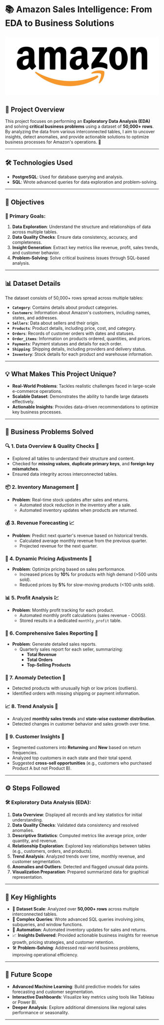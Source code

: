 # 📚 Amazon Sales Intelligence: From EDA to Business Solutions
![Amazon Logo](logo.jpg)
---

## 🚀 Project Overview
This project focuses on performing an **Exploratory Data Analysis (EDA)** and solving **critical business problems** using a dataset of **50,000+ rows**. By analyzing the data from various interconnected tables, I aim to uncover insights, detect anomalies, and provide actionable solutions to optimize business processes for Amazon's operations. 🛒

---

## 🛠️ Technologies Used
- **PostgreSQL**: Used for database querying and analysis.
- **SQL**: Wrote advanced queries for data exploration and problem-solving.

---

## 🔑 Objectives

### 🎯 Primary Goals:
1. **Data Exploration**: Understand the structure and relationships of data across multiple tables.
2. **Data Quality Checks**: Ensure data consistency, accuracy, and completeness.
3. **Insight Generation**: Extract key metrics like revenue, profit, sales trends, and customer behavior.
4. **Problem-Solving**: Solve critical business issues through SQL-based analysis.

---

## 📊 Dataset Details
The dataset consists of 50,000+ rows spread across multiple tables:

- **`Category`**: Contains details about product categories.
- **`Customers`**: Information about Amazon's customers, including names, states, and addresses.
- **`Sellers`**: Data about sellers and their origin.
- **`Products`**: Product details, including price, cost, and category.
- **`Orders`**: Records of customer orders with dates and statuses.
- **`Order_items`**: Information on products ordered, quantities, and prices.
- **`Payments`**: Payment statuses and details for each order.
- **`Shipping`**: Shipping details, including providers and delivery status.
- **`Inventory`**: Stock details for each product and warehouse information.

---

## 💡 What Makes This Project Unique?
- **Real-World Problems**: Tackles realistic challenges faced in large-scale e-commerce operations.
- **Scalable Dataset**: Demonstrates the ability to handle large datasets effectively.
- **Actionable Insights**: Provides data-driven recommendations to optimize key business processes.

---

## 💼 Business Problems Solved

### 🔍 1. Data Overview & Quality Checks 🧹
- Explored all tables to understand their structure and content.
- Checked for **missing values**, **duplicate primary keys**, and **foreign key mismatches**.
- Ensured data integrity across interconnected tables.

### 📦 2. Inventory Management 🚛
- **Problem**: Real-time stock updates after sales and returns.
  - Automated stock reduction in the inventory after a sale.
  - Automated inventory updates when products are returned.

### 💰 3. Revenue Forecasting 📈
- **Problem**: Predict next quarter's revenue based on historical trends.
  - Calculated average monthly revenue from the previous quarter.
  - Projected revenue for the next quarter.

### 🛒 4. Dynamic Pricing Adjustments 💸
- **Problem**: Optimize pricing based on sales performance.
  - Increased prices by **10%** for products with high demand (>500 units sold).
  - Reduced prices by **5%** for slow-moving products (<100 units sold).

### 📊 5. Profit Analysis 💹
- **Problem**: Monthly profit tracking for each product.
  - Automated monthly profit calculations (sales revenue - COGS).
  - Stored results in a dedicated `monthly_profit` table.

### 📝 6. Comprehensive Sales Reporting 📃
- **Problem**: Generate detailed sales reports.
  - Quarterly sales report for each seller, summarizing:
    - **Total Revenue**
    - **Total Orders**
    - **Top-Selling Products**

### 🧐 7. Anomaly Detection 🚨
- Detected products with unusually high or low prices (outliers).
- Identified orders with missing shipping or payment information.

### 📈 8. Trend Analysis 📆
- Analyzed **monthly sales trends** and **state-wise customer distribution**.
- Detected changes in customer behavior and sales growth over time.

### 🤝 9. Customer Insights 👤
- Segmented customers into **Returning** and **New** based on return frequencies.
- Analyzed top customers in each state and their total spend.
- Suggested **cross-sell opportunities** (e.g., customers who purchased Product A but not Product B).

---

## ⚙️ Steps Followed

### 🛠️ Exploratory Data Analysis (EDA):
1. **Data Overview**: Displayed all records and key statistics for initial understanding.
2. **Data Quality Checks**: Validated data consistency and resolved anomalies.
3. **Descriptive Statistics**: Computed metrics like average price, order quantity, and revenue.
4. **Relationship Exploration**: Explored key relationships between tables (e.g., customers, orders, and products).
5. **Trend Analysis**: Analyzed trends over time, monthly revenue, and customer segmentation.
6. **Anomalies and Outliers**: Detected and flagged unusual data points.
7. **Visualization Preparation**: Prepared summarized data for graphical representation.

---

## 🚀 Key Highlights

- 📂 **Dataset Scale**: Analyzed over **50,000+ rows** across multiple interconnected tables.
- 🧮 **Complex Queries**: Wrote advanced SQL queries involving joins, subqueries, and window functions.
- 🔄 **Automation**: Automated inventory updates for sales and returns.
- 📈 **Insights Delivered**: Provided actionable business insights for revenue growth, pricing strategies, and customer retention.
- 🛠️ **Problem-Solving**: Addressed real-world business problems, improving operational efficiency.

---

## 📌 Future Scope

- **Advanced Machine Learning**: Build predictive models for sales forecasting and customer segmentation.
- **Interactive Dashboards**: Visualize key metrics using tools like Tableau or Power BI.
- **Deeper Analysis**: Explore additional dimensions like regional sales performance or seasonality.

---

